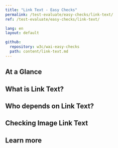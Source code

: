 ```yaml
---
title: "Link Text - Easy Checks"
permalink: /test-evaluate/easy-checks/link-text/
ref: /test-evaluate/easy-checks/link-text/

lang: en
layout: default

github:
  repository: w3c/wai-easy-checks
  path: content/link-text.md
---
```


## At a Glance

## What is Link Text?

## Who depends on Link Text?

## Checking Image Link Text

## Learn more
